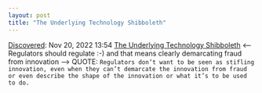 ```yaml
---
layout: post
title: "The Underlying Technology Shibboleth"
---
```

[Discovered](http://rolandtanglao.com/2020/07/29/p1-blogthis-checkvist-list-links-to-blog/): Nov 20, 2022 13:54 [The Underlying Technology Shibboleth](https://www.stephendiehl.com/blog/underlying-tech.html) <-- Regulators should regulate :-) and that means clearly demarcating fraud from innovation --> QUOTE: `Regulators don’t want to be seen as stifling innovation, even when they can’t demarcate the innovation from fraud or even describe the shape of the innovation or what it’s to be used to do. `
